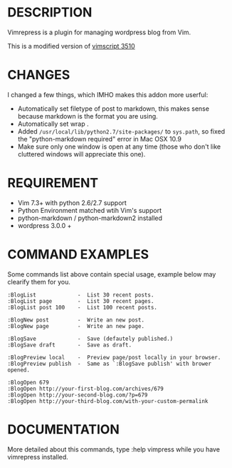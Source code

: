 # DESCRIPTION

Vimrepress is a plugin for managing wordpress blog from Vim.

This is a modified version of [vimscript 3510](http://www.vim.org/scripts/script.php?script_id=3510)

# CHANGES

I changed a few things, which IMHO makes this addon more userful:

* Automatically set filetype of post to markdown, this makes sense because markdown is the format you are using.
* Automatically set wrap .
* Added `/usr/local/lib/python2.7/site-packages/` to `sys.path`, so fixed the "python-markdown required" error in Mac OSX 10.9
* Make sure only one window is open at any time (those who don't like cluttered windows will appreciate this one).

# REQUIREMENT

- Vim 7.3+ with python 2.6/2.7 support
- Python Environment matched wtih Vim's support
- python-markdown /  python-markdown2 installed
- wordpress 3.0.0 +


# COMMAND EXAMPLES

Some commands list above contain special usage, example below may clearify them for you.


    :BlogList             -  List 30 recent posts.
    :BlogList page        -  List 30 recent pages.
    :BlogList post 100    -  List 100 recent posts.

    :BlogNew post         -  Write an new post.
    :BlogNew page         -  Write an new page.

    :BlogSave             -  Save (defautely published.)
    :BlogSave draft       -  Save as draft.

    :BlogPreview local    -  Preview page/post locally in your browser.
    :BlogPreview publish  -  Same as `:BlogSave publish' with brower opened.

    :BlogOpen 679
    :BlogOpen http://your-first-blog.com/archives/679
    :BlogOpen http://your-second-blog.com/?p=679
    :BlogOpen http://your-third-blog.com/with-your-custom-permalink

# DOCUMENTATION

More detailed about this commands, type :help vimpress while you have vimrepress installed.
